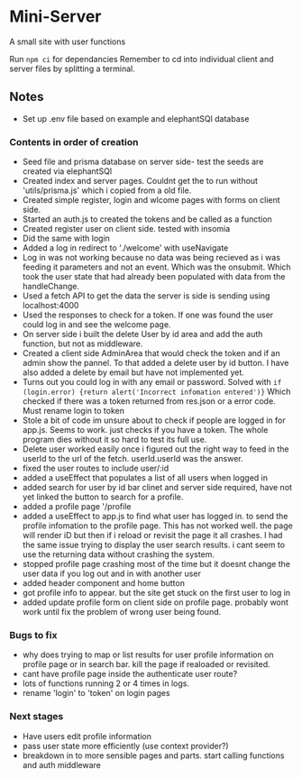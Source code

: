 # Mini-Server
A small site with user functions

Run `npm ci` for dependancies
Remember to cd into individual client and server files by splitting a terminal.

## Notes 
- Set up .env file based on example and elephantSQl database

### Contents in order of creation
- Seed file and prisma database on server side- test the seeds are created via elephantSQl
- Created index and server pages. Couldnt get the to run without 'utils/prisma.js' which i copied from a old file.
- Created simple register, login and wlcome pages with forms on client side.
- Started an auth.js to created the tokens and be called as a function
- Created register user on client side. tested with insomia
- Did the same with login
- Added a log in redirect to './welcome' with useNavigate
- Log in was not working because no data was being recieved as i was feeding it parameters and not an event. Which was the onsubmit. Which took the user state that had already been populated with data from the handleChange.
- Used a fetch API to get the data the server is side is sending using localhost:4000
- Used the responses to check for a token. If one was found the user could log in and see the welcome page. 
- On server side i built the delete User by id area and add the auth function, but not as middleware. 
- Created a client side AdminArea that would check the token and if an admin show the pannel. To that added a delete user by id button. I have also added a delete by email but have not implemented yet. 
- Turns out you could log in with any email or password. Solved with `if (login.error) {return alert('Incorrect infomation entered')}` Which checked if there was a token returned from res.json or a error code. Must rename login to token
- Stole a bit of code im unsure about to check if people are logged in for app.js. Seems to work. just checks if you have a token. The whole program dies without it so hard to test its full use.
- Delete user worked easily once i figured out the right way to feed in the userId to the url of the fetch. userId.userId was the answer.
- fixed the user routes to include user/:id 
- added a useEffect that populates a list of all users when logged in
- added search for user by id bar clinet and server side required, have not yet linked the button to search for a profile.
- added a profile page '/profile 
- added a useEffect to app.js to find what user has logged in. to send the profile infomation to the profile page. This has not worked well. the page will render iD but then if i reload or revisit the page it all crashes. I had the same issue trying to display the user search results. i cant seem to use the returning data without crashing the system.
- stopped profile page crashing most of the time but it doesnt change the user data if you log out and in with another user
- added header component and home button
- got profile info to appear. but the site get stuck on the first user to log in
- added update profile form on client side on profile page. probably wont work until fix the problem of wrong user being found. 

### Bugs to fix
- why does trying to map or list results for user profile information on profile page or in search bar. kill the page if realoaded or revisited. 
- cant have profile page inside the authenticate user route?
- lots of functions running 2 or 4 times in logs. 
- rename 'login' to 'token' on login pages

### Next stages
- Have users edit profile information
- pass user state more efficiently (use context provider?)
- breakdown in to more sensible pages and parts. start calling functions and auth middleware